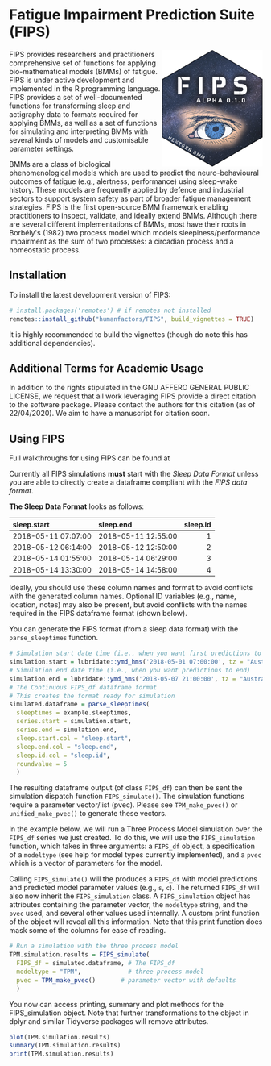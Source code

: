 # Fatigue Impairment Prediction Suite (FIPS)

<img align="right" src="inst/logo/FIPS_logo.png?raw=true" alt="FIPSLOGO" width="200"/> 

FIPS provides researchers and practitioners comprehensive set of functions for applying bio-mathematical models (BMMs) of fatigue. FIPS is under active development and implemented in the R programming language. FIPS provides a set of well-documented functions for transforming sleep and actigraphy data to formats required for applying BMMs, as well as a set of functions for simulating and interpreting BMMs with several kinds of models and customisable parameter settings. 

BMMs are a class of biological phenomenological models which are used to predict the neuro-behavioural outcomes of fatigue (e.g., alertness, performance) using sleep-wake history. These models are frequently applied by defence and industrial sectors to support system safety as part of broader fatigue management strategies. FIPS is the first open-source BMM framework enabling practitioners to inspect, validate, and ideally extend BMMs. Although there are several different implementations of BMMs, most have their roots in Borbély's (1982) two process model which models sleepiness/performance impairment as the sum of two processes: a circadian process and a homeostatic process.

## Installation
To install the latest development version of FIPS:

```R
# install.packages('remotes') # if remotes not installed
remotes::install_github("humanfactors/FIPS", build_vignettes = TRUE)
```

It is highly recommended to build the vignettes (though do note this has additional dependencies).

## Additional Terms for Academic Usage
In addition to the rights stipulated in the GNU AFFERO GENERAL PUBLIC LICENSE, we request that all work leveraging FIPS provide a direct citation to the software package. Please contact the authors for this citation (as of 22/04/2020). We aim to have a manuscript for citation soon.

## Using FIPS

Full walkthroughs for using FIPS can be found at

Currently all FIPS simulations **must** start with the *Sleep Data Format*  unless you are able to directly create a dataframe compliant with the *FIPS data format*.

**The Sleep Data Format** looks as follows:

|sleep.start         |sleep.end           | sleep.id|
|:-------------------|:-------------------|--------:|
|2018-05-11 07:07:00 |2018-05-11 12:55:00 |        1|
|2018-05-12 06:14:00 |2018-05-12 12:50:00 |        2|
|2018-05-14 01:55:00 |2018-05-14 06:29:00 |        3|
|2018-05-14 13:30:00 |2018-05-14 14:58:00 |        4|

Ideally, you should use these column names and format to avoid conflicts with the generated column names. Optional ID variables (e.g., name, location, notes) may also be present, but avoid conflicts with the names required in the FIPS dataframe format (shown below).

You can generate the FIPS format (from a sleep data format) with the  `parse_sleeptimes` function.

```R
# Simulation start date time (i.e., when you want first predictions to begin)
simulation.start = lubridate::ymd_hms('2018-05-01 07:00:00', tz = "Australia/Perth")
# Simulation end date time (i.e., when you want predictions to end)
simulation.end = lubridate::ymd_hms('2018-05-07 21:00:00', tz = "Australia/Perth")
# The Continuous FIPS_df dataframe format
# This creates the format ready for simulation
simulated.dataframe = parse_sleeptimes(
  sleeptimes = example.sleeptimes,
  series.start = simulation.start,
  series.end = simulation.end,
  sleep.start.col = "sleep.start",
  sleep.end.col = "sleep.end",
  sleep.id.col = "sleep.id",
  roundvalue = 5
  )

```
The resulting dataframe output (of class `FIPS_df`) can then be sent the simulation dispatch function `FIPS_simulate()`. The simulation functions require a parameter vector/list (pvec). Please see `TPM_make_pvec()` or `unified_make_pvec()` to generate these vectors.

In the example below, we will run a Three Process Model simulation over the `FIPS_df` series we just created. To do this, we will use the `FIPS_simulation` function, which takes in three arguments: a `FIPS_df` object, a specification of a `modeltype` (see help for model types currently implemented), and a `pvec` which is a vector of parameters for the model.

Calling `FIPS_simulate()` will the produces a `FIPS_df` with model predictions and predicted model parameter values (e.g., `s`, `c`). The returned `FIPS_df` will also now inherit the `FIPS_simulation` class.  A `FIPS_simulation` object has attributes containing the parameter vector, the `modeltype` string, and the `pvec` used, and several other values used internally. A custom print function of the object will reveal all this information. Note that this print function does mask some of the columns for ease of reading.

```r
# Run a simulation with the three process model
TPM.simulation.results = FIPS_simulate(
  FIPS_df = simulated.dataframe, # The FIPS_df
  modeltype = "TPM",             # three process model
  pvec = TPM_make_pvec()       # parameter vector with defaults
  )
```

You now can access printing, summary and plot methods for the FIPS_simulation object. Note that further transformations to the object in dplyr and similar Tidyverse packages will remove attributes.

```R
plot(TPM.simulation.results)
summary(TPM.simulation.results)
print(TPM.simulation.results)
```

